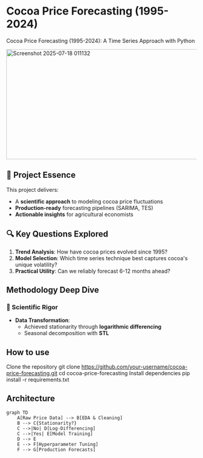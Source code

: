 # Cocoa Price Forecasting (1995-2024)
Cocoa Price Forecasting (1995-2024): A Time Series Approach with Python  

<img width="551" height="291" alt="Screenshot 2025-07-18 011132" src="https://github.com/user-attachments/assets/22e5fa75-24b6-47e7-b0fa-c20457ebf397" />

## 🌟 Project Essence
This project delivers:
- A **scientific approach** to modeling cocoa price fluctuations
- **Production-ready** forecasting pipelines (SARIMA, TES)
- **Actionable insights** for agricultural economists

## 🔍 Key Questions Explored
1. **Trend Analysis**: How have cocoa prices evolved since 1995?
2. **Model Selection**: Which time series technique best captures cocoa's unique volatility?
3. **Practical Utility**: Can we reliably forecast 6-12 months ahead?

##  Methodology Deep Dive
### 🔬 Scientific Rigor
- **Data Transformation**: 
  - Achieved stationarity through **logarithmic differencing**
  - Seasonal decomposition with **STL**
## How to use

Clone the repository
git clone https://github.com/your-username/cocoa-price-forecasting.git
cd cocoa-price-forecasting
 Install dependencies
pip install -r requirements.txt

## Architecture
```mermaid
graph TD
    A[Raw Price Data] --> B[EDA & Cleaning]
    B --> C{Stationarity?}
    C -->|No| D[Log-Differencing]
    C -->|Yes| E[Model Training]
    D --> E
    E --> F[Hyperparameter Tuning]
    F --> G[Production Forecasts]

